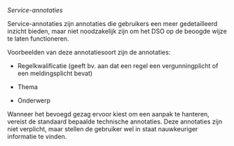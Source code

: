 *Service-annotaties*

Service-annotaties zijn annotaties die gebruikers een meer gedetailleerd inzicht
bieden, maar niet noodzakelijk zijn om het DSO op de beoogde wijze te laten
functioneren.

Voorbeelden van deze annotatiesoort zijn de annotaties:

-   Regelkwalificatie (geeft bv. aan dat een regel een vergunningplicht of een
    meldingsplicht bevat)

-   Thema

-   Onderwerp

Wanneer het bevoegd gezag ervoor kiest om een aanpak te hanteren, vereist de
standaard bepaalde technische annotaties. Deze annotaties zijn niet verplicht,
maar stellen de gebruiker wel in staat nauwkeuriger informatie te vinden.
